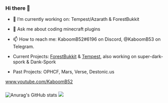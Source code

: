### Hi there 👋

- 🔭 I’m currently working on: Tempest/Azarath & ForestBukkit
- 💬 Ask me about coding minecraft plugins
- 📫 How to reach me: KaboomB52#6196 on Discord, @KaboomB53 on Telegram.

- Current Projects: [ForestBukkit](https://github.com/ForestBukkit) & [Tempest](https://github.com/TempestWTF), also working on super-dark-spork & Dank-Spork
- Past Projects: OPHCF, Mars, Verse, Destonic.us

www.youtube.com/KaboomB52
###
![Anurag's GitHub stats](https://github-readme-stats.vercel.app/api?username=KaboomB52&show_icons=true&theme=cobalt) <img src="https://www.freshports.org/images/notbug.gif">

